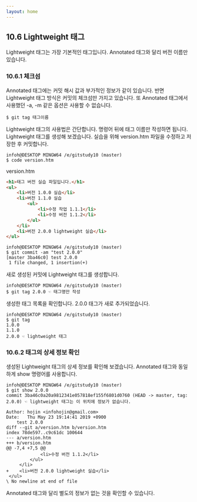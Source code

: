 ```yaml
---
layout: home
---
```

## 10.6 Lightweight 태그
Lightweight 태그는 가장 기본적인 태그입니다. Annotated 태그와 달리 버전 이름만 있습니다.  

### 10.6.1 체크섬
Annotated 태그에는 커밋 해시 값과 부가적인 정보가 같이 있습니다. 반면 Lightweight 태그 방식은 커밋의 체크섬만 가지고 있습니다. 또 Annotated 태그에서 사용했던 -a, -m 같은 옵션은 사용할 수 없습니다.  

```
$ git tag 태그이름
```
 
Lightweight 태그의 사용법은 간단합니다. 명령어 뒤에 태그 이름만 작성하면 됩니다. Lightweight 태그를 생성해 보겠습니다. 실습을 위해 version.htm 파일을 수정하고 저장한 후 커밋합니다.  

```
infoh@DESKTOP MINGW64 /e/gitstudy10 (master)
$ code version.htm

```

version.htm
```html
<h1>태그 버전 실습 파일입니다.</h1>
<ul>
    <li>버전 1.0.0 실습</li>
    <li>버전 1.1.0 실습
        <ul>
            <li>수정 작업 1.1.1</li>
            <li>수정 버전 1.1.2</li>
        </ul>
    </li>
    <li>버전 2.0.0 lightweight 실습</li>
</ul>

```
 
```
infoh@DESKTOP MINGW64 /e/gitstudy10 (master)
$ git commit -am "test 2.0.0"
[master 3ba46c0] test 2.0.0
 1 file changed, 1 insertion(+)

```

새로 생성된 커밋에 Lightweight 태그를 생성합니다.

```
infoh@DESKTOP MINGW64 /e/gitstudy10 (master)
$ git tag 2.0.0 ☜ 태그명만 작성

```

생성한 태그 목록을 확인합니다. 2.0.0 태그가 새로 추가되었습니다.  

```
infoh@DESKTOP MINGW64 /e/gitstudy10 (master)
$ git tag
1.0.0
1.1.0
2.0.0 ☜ lightweight 태그

```

### 10.6.2 태그의 상세 정보 확인
생성된 Lightweight 태그의 상세 정보를 확인해 보겠습니다. Annotated 태그와 동일하게 show 명령어를 사용합니다.  

```
infoh@DESKTOP MINGW64 /e/gitstudy10 (master)
$ git show 2.0.0
commit 3ba46c0a20a9812341e057818ef155f6801d0760 (HEAD -> master, tag: 2.0.0) ☜ lightweight 태그는 이 위치에 정보가 없습니다.

Author: hojin <infohojin@gmail.com>
Date:   Thu May 23 19:14:41 2019 +0900
    test 2.0.0
diff --git a/version.htm b/version.htm
index 78de597..c9c61dc 100644
--- a/version.htm
+++ b/version.htm
@@ -7,4 +7,5 @@
             <li>수정 버전 1.1.2</li>
         </ul>
     </li>
+    <li>버전 2.0.0 lightweight 실습</li>
 </ul>
\ No newline at end of file

```

Annotated 태그와 달리 별도의 정보가 없는 것을 확인할 수 있습니다.  

<br><br>